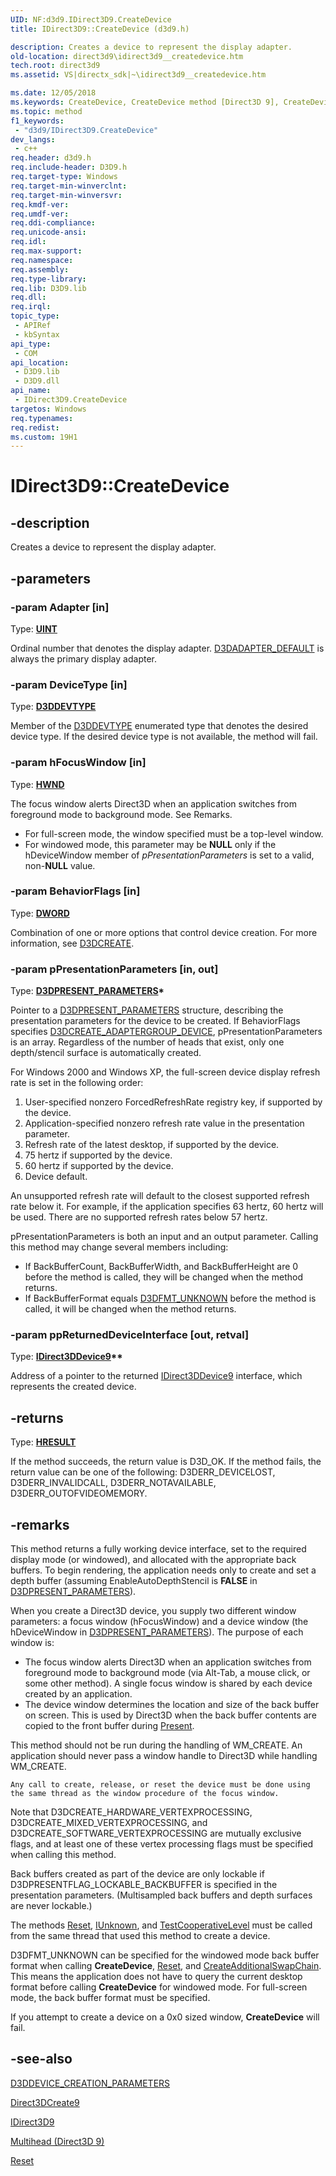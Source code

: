```yaml
---
UID: NF:d3d9.IDirect3D9.CreateDevice
title: IDirect3D9::CreateDevice (d3d9.h)

description: Creates a device to represent the display adapter.
old-location: direct3d9\idirect3d9__createdevice.htm
tech.root: direct3d9
ms.assetid: VS|directx_sdk|~\idirect3d9__createdevice.htm

ms.date: 12/05/2018
ms.keywords: CreateDevice, CreateDevice method [Direct3D 9], CreateDevice method [Direct3D 9],IDirect3D9 interface, IDirect3D9 interface [Direct3D 9],CreateDevice method, IDirect3D9.CreateDevice, IDirect3D9::CreateDevice, d3d9helper/IDirect3D9::CreateDevice, direct3d9.idirect3d9__createdevice, f1a706e0-42fb-ed6e-c0c8-07fa6aef658a
ms.topic: method
f1_keywords: 
 - "d3d9/IDirect3D9.CreateDevice"
dev_langs:
 - c++
req.header: d3d9.h
req.include-header: D3D9.h
req.target-type: Windows
req.target-min-winverclnt: 
req.target-min-winversvr: 
req.kmdf-ver: 
req.umdf-ver: 
req.ddi-compliance: 
req.unicode-ansi: 
req.idl: 
req.max-support: 
req.namespace: 
req.assembly: 
req.type-library: 
req.lib: D3D9.lib
req.dll: 
req.irql: 
topic_type:
 - APIRef
 - kbSyntax
api_type:
 - COM
api_location:
 - D3D9.lib
 - D3D9.dll
api_name:
 - IDirect3D9.CreateDevice
targetos: Windows
req.typenames: 
req.redist: 
ms.custom: 19H1
---
```


# IDirect3D9::CreateDevice


## -description


Creates a device to represent the display adapter.


## -parameters




### -param Adapter [in]

Type: <b><a href="https://docs.microsoft.com/windows/desktop/WinProg/windows-data-types">UINT</a></b>

Ordinal number that denotes the display adapter. <a href="https://docs.microsoft.com/windows/desktop/direct3d9/d3dadapter-default">D3DADAPTER_DEFAULT</a> is always the primary display adapter. 


### -param DeviceType [in]

Type: <b><a href="https://docs.microsoft.com/windows/desktop/direct3d9/d3ddevtype">D3DDEVTYPE</a></b>

Member of the <a href="https://docs.microsoft.com/windows/desktop/direct3d9/d3ddevtype">D3DDEVTYPE</a> enumerated type that denotes the desired device type. If the desired device type is not available, the method will fail. 


### -param hFocusWindow [in]

Type: <b><a href="https://docs.microsoft.com/windows/desktop/WinProg/windows-data-types">HWND</a></b>

The focus window alerts Direct3D when an application switches from foreground mode to background mode. See Remarks. 	
    


<ul>
<li>For full-screen mode, the window specified must be a top-level window.</li>
<li>For windowed mode, this parameter may be <b>NULL</b> only if the hDeviceWindow member of <i>pPresentationParameters</i> is set to a valid, non-<b>NULL</b> value.</li>
</ul>

### -param BehaviorFlags [in]

Type: <b><a href="https://docs.microsoft.com/windows/desktop/WinProg/windows-data-types">DWORD</a></b>

Combination of one or more options that control device creation. For more information, see <a href="https://docs.microsoft.com/windows/desktop/direct3d9/d3dcreate">D3DCREATE</a>.


### -param pPresentationParameters [in, out]

Type: <b><a href="https://docs.microsoft.com/windows/desktop/direct3d9/d3dpresent-parameters">D3DPRESENT_PARAMETERS</a>*</b>

Pointer to a <a href="https://docs.microsoft.com/windows/desktop/direct3d9/d3dpresent-parameters">D3DPRESENT_PARAMETERS</a> structure, describing the presentation parameters for the device to be created. If BehaviorFlags specifies <a href="https://docs.microsoft.com/windows/desktop/direct3d9/d3dcreate">D3DCREATE_ADAPTERGROUP_DEVICE</a>, pPresentationParameters is an array. Regardless of the number of heads that exist, only one depth/stencil surface is automatically created.

For Windows 2000 and Windows XP, the full-screen device display refresh rate is set in the following order: 

<ol>
<li>User-specified nonzero ForcedRefreshRate registry key, if supported by the device.</li>
<li>Application-specified nonzero refresh rate value in the presentation parameter.</li>
<li>Refresh rate of the latest desktop, if supported by the device.</li>
<li>75 hertz if supported by the device.</li>
<li>60 hertz if supported by the device.</li>
<li>Device default.</li>
</ol>
An unsupported refresh rate will default to the closest supported refresh rate below it.  For example, if the application specifies 63 hertz, 60 hertz will be used. There are no supported refresh rates below 57 hertz.

pPresentationParameters is both an input and an output parameter. Calling this method may change several members including:

<ul>
<li>If BackBufferCount, BackBufferWidth, and BackBufferHeight  are 0 before the method is called, they will be changed when the method returns.</li>
<li>If BackBufferFormat equals <a href="https://docs.microsoft.com/windows/desktop/direct3d9/d3dformat">D3DFMT_UNKNOWN</a> before the method is called, it will be changed when the method returns.</li>
</ul>

### -param ppReturnedDeviceInterface [out, retval]

Type: <b><a href="https://docs.microsoft.com/windows/desktop/api/d3d9helper/nn-d3d9helper-idirect3ddevice9">IDirect3DDevice9</a>**</b>

Address of a pointer to the returned <a href="https://docs.microsoft.com/windows/desktop/api/d3d9helper/nn-d3d9helper-idirect3ddevice9">IDirect3DDevice9</a> interface, which represents the created device. 


## -returns



Type: <b><a href="/windows/win32/com/structure-of-com-error-codes">HRESULT</a></b>

If the method succeeds, the return value is D3D_OK. If the method fails, the return value can be one of the following: D3DERR_DEVICELOST, D3DERR_INVALIDCALL, D3DERR_NOTAVAILABLE, D3DERR_OUTOFVIDEOMEMORY.




## -remarks



This method returns a fully working device interface, set to the required display mode (or windowed), and allocated with the appropriate back buffers. To begin rendering, the application needs only to create and set a depth buffer (assuming EnableAutoDepthStencil is <b>FALSE</b> in <a href="https://docs.microsoft.com/windows/desktop/direct3d9/d3dpresent-parameters">D3DPRESENT_PARAMETERS</a>).

When you create a Direct3D device, you supply two different window parameters: a focus window (hFocusWindow) and a device window (the hDeviceWindow in <a href="https://docs.microsoft.com/windows/desktop/direct3d9/d3dpresent-parameters">D3DPRESENT_PARAMETERS</a>). The purpose of each window is:

<ul>
<li>The focus window alerts Direct3D when an application switches from foreground mode to background mode (via Alt-Tab, a mouse click, or some other method). A single focus window is shared by each device created by an application.</li>
<li>The device window determines the location and size of the back buffer on screen. This is used by Direct3D when the back buffer contents are copied to the front buffer during <a href="https://docs.microsoft.com/windows/desktop/api/d3d9/nf-d3d9-idirect3ddevice9-present">Present</a>.</li>
</ul>
This method should not be run during the handling of WM_CREATE. An application should never pass a window handle to Direct3D while handling WM_CREATE. 
    
    Any call to create, release, or reset the device must be done using the same thread as the window procedure of the focus window.

Note that D3DCREATE_HARDWARE_VERTEXPROCESSING, D3DCREATE_MIXED_VERTEXPROCESSING, and D3DCREATE_SOFTWARE_VERTEXPROCESSING are mutually exclusive flags, and at least one of these vertex processing flags must be specified when calling this method.

Back buffers created as part of the device are only lockable if D3DPRESENTFLAG_LOCKABLE_BACKBUFFER is specified in the presentation parameters. (Multisampled back buffers and depth surfaces are never lockable.)

The methods <a href="https://docs.microsoft.com/windows/desktop/api/d3d9/nf-d3d9-idirect3ddevice9-reset">Reset</a>, <a href="https://docs.microsoft.com/windows/desktop/api/unknwn/nn-unknwn-iunknown">IUnknown</a>, and <a href="https://docs.microsoft.com/windows/desktop/api/d3d9helper/nf-d3d9helper-idirect3ddevice9-testcooperativelevel">TestCooperativeLevel</a> must be called from the same thread that used this method to create a device.

D3DFMT_UNKNOWN can be specified for the windowed mode back buffer format when calling <b>CreateDevice</b>, <a href="https://docs.microsoft.com/windows/desktop/api/d3d9/nf-d3d9-idirect3ddevice9-reset">Reset</a>, and <a href="https://docs.microsoft.com/windows/desktop/api/d3d9/nf-d3d9-idirect3ddevice9-createadditionalswapchain">CreateAdditionalSwapChain</a>. This means the application does not have to query the current desktop format before calling <b>CreateDevice</b> for windowed mode. For full-screen mode, the back buffer format must be specified.

If you attempt to create a device on a 0x0 sized window, <b>CreateDevice</b> will fail.




## -see-also




<a href="https://docs.microsoft.com/windows/desktop/direct3d9/d3ddevice-creation-parameters">D3DDEVICE_CREATION_PARAMETERS</a>



<a href="https://docs.microsoft.com/windows/desktop/api/d3d9/nf-d3d9-direct3dcreate9">Direct3DCreate9</a>



<a href="https://docs.microsoft.com/windows/desktop/api/d3d9helper/nn-d3d9helper-idirect3d9">IDirect3D9</a>



<a href="https://docs.microsoft.com/windows/desktop/direct3d9/multihead">Multihead (Direct3D 9)</a>



<a href="https://docs.microsoft.com/windows/desktop/api/d3d9/nf-d3d9-idirect3ddevice9-reset">Reset</a>
 

 

